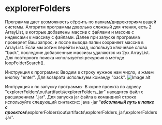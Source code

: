 # explorerFolders
Программа дает возможность сёрфить по папкам/дирректориям вашей системы.
Алгоритм программы довольно сложный для чтения, есть 2 ArrayList, в которые добавлены
массив с файлами и массив с индексами к массиву с файлами. Далее при запуске
программа проверяет Ваш запрос, и после вывода папки сохраняет массив в ArrayList.
Если мы хотим перейти назад, используя ключевое слово "back", последние добавленные 
массивы удаляются из 2ух ArrayList. Для повторного поиска используется рекурсия 
в методе loopFolderSearch().

Инструкция к программе:
Вводим в строку нужное нам число, и жмем кнопку "enter". Для возврата используем
команду "back".
![Image alt](https://github.com/pkhramov11/explorerFolders/raw/master/pic2.JPG)

Инструкция к по запуску программы:
В корне проекта по адресу "explorerFolders\out\artifacts\explorerFolders_jar\" находится файл с расширением ".jar".
Для запуска jar файла в командной строке используйте следующий синтаксис:
java -jar "***абсолюный путь к папке с проектом***\explorerFolders\out\artifacts\explorerFolders_jar\explorerFolders.jar".
